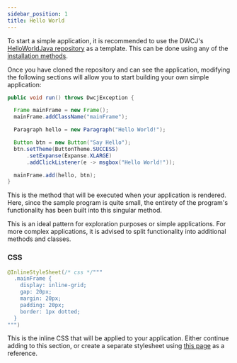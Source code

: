 ```yaml
---
sidebar_position: 1
title: Hello World
---
```


To start a simple application, it is recommended to use the DWCJ's [HelloWorldJava repository](https://github.com/DwcJava/HelloWorldJava) as a template. This can be done using any of the [installation methods](../../installation/installation.md).

Once you have cloned the repository and can see the application, modifying the following sections will allow you to start building your own simple application:

```java
public void run() throws DwcjException {

  Frame mainFrame = new Frame();
  mainFrame.addClassName("mainFrame");

  Paragraph hello = new Paragraph("Hello World!");

  Button btn = new Button("Say Hello");
  btn.setTheme(ButtonTheme.SUCCESS)
      .setExpanse(Expanse.XLARGE)
      .addClickListener(e -> msgbox("Hello World!"));

  mainFrame.add(hello, btn);
}
```

This is the method that will be executed when your application is rendered. Here, since the sample program is quite small, the entirety of the program's functionality has been built into this singular method. 

This is an ideal pattern for exploration purposes or simple applications. For more complex applications, it is advised to split functionality into additional methods and classes.

###  CSS

```java
@InlineStyleSheet(/* css */"""
  .mainFrame {
    display: inline-grid;
    gap: 20px;
    margin: 20px;
    padding: 20px;
    border: 1px dotted;
  }
""")
```

This is the inline CSS that will be applied to your application. Either continue adding to this section, or create a separate stylesheet using [this page](../../styling/getting_started.md) as a reference.
